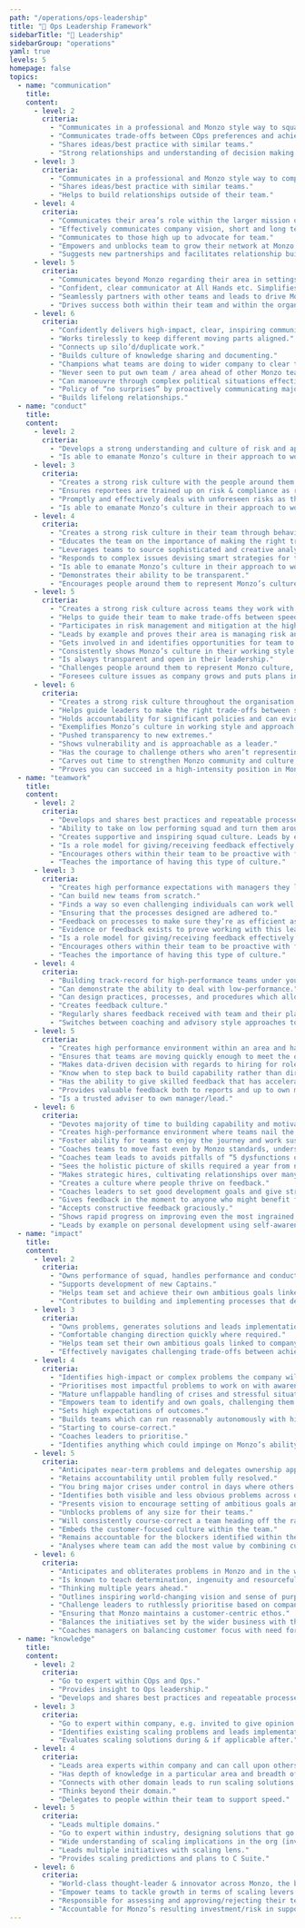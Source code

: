 ```yaml
---
path: "/operations/ops-leadership"
title: "🎯 Ops Leadership Framework"
sidebarTitle: "🎯 Leadership"
sidebarGroup: "operations"
yaml: true
levels: 5
homepage: false
topics:
  - name: "communication"
    title:
    content:
      - level: 2
        criteria:
          - "Communicates in a professional and Monzo style way to squad and peers."
          - "Communicates trade-offs between COps preferences and achieving goals or ensuring optimal customer experience."
          - "Shares ideas/best practice with similar teams."
          - "Strong relationships and understanding of decision making remits across different Ops and company teams."
      - level: 3
        criteria:
          - "Communicates in a professional and Monzo style way to company (presenting or online) on issues regarding their team."
          - "Shares ideas/best practice with similar teams."
          - "Helps to build relationships outside of their team."
      - level: 4
        criteria:
          - "Communicates their area’s role within the larger mission of the company."
          - "Effectively communicates company vision, short and long term goals to team."
          - "Communicates to those high up to advocate for team."
          - "Empowers and unblocks team to grow their network at Monzo and beyond."
          - "Suggests new partnerships and facilitates relationship building with other groups and group leads."
      - level: 5
        criteria:
          - "Communicates beyond Monzo regarding their area in settings that they can prepare for with the help of others."
          - "Confident, clear communicator at All Hands etc. Simplifies messages for teams."
          - "Seamlessly partners with other teams and leads to drive Monzo business goals forward."
          - "Drives success both within their team and within the organisation across several teams."
      - level: 6
        criteria:
          - "Confidently delivers high-impact, clear, inspiring communications to Monzo and beyond using story-telling, frameworks & case-studies to simplify complex messages with crystal clear clarity including spontaneously (e.g. large format Q&A)."
          - "Works tirelessly to keep different moving parts aligned."
          - "Connects up silo’d/duplicate work."
          - "Builds culture of knowledge sharing and documenting."
          - "Champions what teams are doing to wider company to clear their path."
          - "Never seen to put own team / area ahead of other Monzo teams."
          - "Can manoeuvre through complex political situations effectively and quietly."
          - "Policy of “no surprises” by proactively communicating major changes to senior leaders and your team so people are not caught off-guard."
          - "Builds lifelong relationships."
  - name: "conduct"
    title:
    content:
      - level: 2
        criteria:
          - "Develops a strong understanding and culture of risk and applies relevant procedures appropriately within COps and Ops."
          - "Is able to emanate Monzo’s culture in their approach to work."
      - level: 3
        criteria:
          - "Creates a strong risk culture with the people around them through behaviour and approach."
          - "Ensures reportees are trained up on risk & compliance as relevant to their role."
          - "Promptly and effectively deals with unforeseen risks as they arise."
          - "Is able to emanate Monzo’s culture in their approach to work."
      - level: 4
        criteria:
          - "Creates a strong risk culture in their team through behaviour and approach."
          - "Educates the team on the importance of making the right trade-offs and how to do this effectively."
          - "Leverages teams to source sophisticated and creative analysis and recommends remediating action."
          - "Responds to complex issues devising smart strategies for the mitigation of risk."
          - "Is able to emanate Monzo’s culture in their approach to work."
          - "Demonstrates their ability to be transparent."
          - "Encourages people around them to represent Monzo’s culture."
      - level: 5
        criteria:
          - "Creates a strong risk culture across teams they work with through behaviour and approach."
          - "Helps to guide their team to make trade-offs between speed and risk, with help from C Suite."
          - "Participates in risk management and mitigation at the highest industry level."
          - "Leads by example and proves their area is managing risk and compliance within appetite."
          - "Gets involved in and identifies opportunities for team to participate in advisory, strategic, industry bodies to learn and share best practice in their area of business."
          - "Consistently shows Monzo’s culture in their working style and approach."
          - "Is always transparent and open in their leadership."
          - "Challenges people around them to represent Monzo culture, while remaining approachable."
          - "Foresees culture issues as company grows and puts plans in place to mitigate them."
      - level: 6
        criteria:
          - "Creates a strong risk culture throughout the organisation through behaviour and approach."
          - "Helps guide leaders to make the right trade-offs between speed and risk without breaching risk appetites."
          - "Holds accountability for significant policies and can evidence compliance including SM/CR responsibilities."
          - "Exemplifies Monzo’s culture in working style and approach even in ways that are not their natural tendency to help shape the Monzonaut experience."
          - "Pushed transparency to new extremes."
          - "Shows vulnerability and is approachable as a leader."
          - "Has the courage to challenge others who aren’t representing Monzo culture as well as they could (right up to founder-level)."
          - "Carves out time to strengthen Monzo community and culture outside of core area."
          - "Proves you can succeed in a high-intensity position in Monzo while still maintaining balance and pursuing passions outside of Monzo."
  - name: "teamwork"
    title:
    content:
      - level: 2
        criteria:
          - "Develops and shares best practices and repeatable processes for developing high performing squads."
          - "Ability to take on low performing squad and turn them around."
          - "Creates supportive and inspiring squad culture. Leads by example."
          - "Is a role model for giving/receiving feedback effectively."
          - "Encourages others within their team to be proactive with feedback."
          - "Teaches the importance of having this type of culture."
      - level: 3
        criteria:
          - "Creates high performance expectations with managers they lead."
          - "Can build new teams from scratch."
          - "Finds a way so even challenging individuals can work well in a team environment."
          - "Ensuring that the processes designed are adhered to."
          - "Feedback on processes to make sure they’re as efficient as possible."
          - "Evidence or feedback exists to prove working with this leader is a positive experience due to their ‘team player’ attitude and behaviours."
          - "Is a role model for giving/receiving feedback effectively."
          - "Encourages others within their team to be proactive with feedback."
          - "Teaches the importance of having this type of culture."
      - level: 4
        criteria:
          - "Building track-record for high-performance teams under your direction."
          - "Can demonstrate the ability to deal with low-performance."
          - "Can design practices, processes, and procedures which allow managing from a distance."
          - "Creates feedback culture."
          - "Regularly shares feedback received with team and their plans to work on it."
          - "Switches between coaching and advisory style approaches to 1:1s with team. Knows when either is appropriate."
      - level: 5
        criteria:
          - "Creates high performance environment within an area and has experience dealing with low-performance."
          - "Ensures that teams are moving quickly enough to meet the outlined goals."
          - "Makes data-driven decision with regards to hiring for roles in their teams to ensure that their squad remain high-performing."
          - "Know when to step back to build capability rather than directly driving initiatives."
          - "Has the ability to give skilled feedback that has accelerated the development of reports."
          - "Provides valuable feedback both to reports and up to own manager/lead to support their development and to support high performance and self awareness in the team."
          - "Is a trusted adviser to own manager/lead."
      - level: 6
        criteria:
          - "Devotes majority of time to building capability and motivating teams."
          - "Creates high-performance environment where teams nail the problems they face again and again even in challenging circumstances."
          - "Foster ability for teams to enjoy the journey and work sustainably."
          - "Coaches teams to move fast even by Monzo standards, understanding the principles of rapid iteration, decoupling dependencies and violent execution."
          - "Coaches team leads to avoids pitfalls of “5 dysfunctions of a team”."
          - "Sees the holistic picture of skills required a year from now and nurtures talent internally."
          - "Makes strategic hires, cultivating relationships over many months to get people over to Monzo who didn’t realise they needed a new job."
          - "Creates a culture where people thrive on feedback."
          - "Coaches leaders to set good development goals and give strong 360’ feedback."
          - "Gives feedback in the moment to anyone who might benefit from it but as a gift not an order."
          - "Accepts constructive feedback graciously."
          - "Shows rapid progress on improving even the most ingrained bad habits."
          - "Leads by example on personal development using self-awareness, humility, foresight and EQ to scale own leadership skills ahead of Monzo need."
  - name: "impact"
    title:
    content:
      - level: 2
        criteria:
          - "Owns performance of squad, handles performance and conduct issues."
          - "Supports development of new Captains."
          - "Helps team set and achieve their own ambitious goals linked to company goals."
          - "Contributes to building and implementing processes that deliver optimal customer experience and employee well-being."
      - level: 3
        criteria:
          - "Owns problems, generates solutions and leads implementation. Begins to self-identify problems that need solving. Accurately scopes out length and difficulty of tasks and projects. Experience to challenge proposed solutions."
          - "Comfortable changing direction quickly where required."
          - "Helps team set their own ambitious goals linked to company goals. Delegates appropriately to make sure team can unblock themselves."
          - "Effectively navigates challenging trade-offs between achieving goals and ensuring optimal customer experience."
      - level: 4
        criteria:
          - "Identifies high-impact or complex problems the company will face down the line, in their domain."
          - "Prioritises most impactful problems to work on with awareness of future risks."
          - "Mature unflappable handling of crises and stressful situations."
          - "Empowers team to identify and own goals, challenging them to aim even higher."
          - "Sets high expectations of outcomes."
          - "Builds teams which can run reasonably autonomously with high-level guidance and intervention."
          - "Starting to course-correct."
          - "Coaches leaders to prioritise."
          - "Identifies anything which could impinge on Monzo’s ability to deliver world-class customer service."
      - level: 5
        criteria:
          - "Anticipates near-term problems and delegates ownership appropriately."
          - "Retains accountability until problem fully resolved."
          - "You bring major crises under control in days where others might take weeks."
          - "Identifies both visible and less obvious problems across domains/for the org e.g - potential opportunity losses if we don’t do something and a competitor does - and prioritises accordingly."
          - "Presents vision to encourage setting of ambitious goals and helps direct execution."
          - "Unblocks problems of any size for their teams."
          - "Will consistently course-correct a team heading off the rails."
          - "Embeds the customer-focused culture within the team."
          - "Remains accountable for the blockers identified within the team that hinder our ability to help customers."
          - "Analyses where team can add the most value by combining customer focus with positive business results."
      - level: 6
        criteria:
          - "Anticipates and obliterates problems in Monzo and in the wider Monzo sphere, behaving like a company-owner long before they occur. Coaches leaders to do the same."
          - "Is known to teach determination, ingenuity and resourcefulness to get results with limited staff or resources."
          - "Thinking multiple years ahead."
          - "Outlines inspiring world-changing vision and sense of purpose to help set frighteningly ambitious barely attainable goals and empower and challenge teams to surprise themselves by hitting them."
          - "Challenge leaders to ruthlessly prioritise based on company goals and only focus on the things that matter."
          - "Ensuring that Monzo maintains a customer-centric ethos."
          - "Balances the initiatives set by the wider business with the impact on customer outcomes."
          - "Coaches managers on balancing customer focus with need for positive business results."
  - name: "knowledge"
    title:
    content:
      - level: 2
        criteria:
          - "Go to expert within COps and Ops."
          - "Provides insight to Ops leadership."
          - "Develops and shares best practices and repeatable processes for developing high performing squads."
      - level: 3
        criteria:
          - "Go to expert within company, e.g. invited to give opinion at C Suite meetings."
          - "Identifies existing scaling problems and leads implementation of solutions."
          - "Evaluates scaling solutions during & if applicable after."
      - level: 4
        criteria:
          - "Leads area experts within company and can call upon others as needed."
          - "Has depth of knowledge in a particular area and breadth of knowledge across their domain."
          - "Connects with other domain leads to run scaling solutions."
          - "Thinks beyond their domain."
          - "Delegates to people within their team to support speed."
      - level: 5
        criteria:
          - "Leads multiple domains."
          - "Go to expert within industry, designing solutions that go beyond industry best practice and starting from first-principles."
          - "Wide understanding of scaling implications in the org (investment, risk)."
          - "Leads multiple initiatives with scaling lens."
          - "Provides scaling predictions and plans to C Suite."
      - level: 6
        criteria:
          - "World-class thought-leader & innovator across Monzo, the banking industry and leading tech companies."
          - "Empower teams to tackle growth in terms of scaling levers and ensure teams have redundancy and scalability built-in."
          - "Responsible for assessing and approving/rejecting their team’s scaling predictions."
          - "Accountable for Monzo’s resulting investment/risk in supporting that scaling."
---
```

